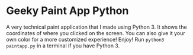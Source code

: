 # Geeky Paint App Python
A very technical paint application that I made using Python 3. It shows the coordinates of where you clicked on the screen. You can also give it your own color for a more customized experience! Enjoy! Run `python3 paintapp.py` in a terminal if you have Python 3.
